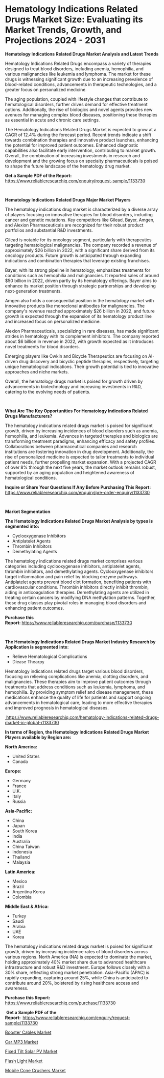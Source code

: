 <p><h1>Hematology Indications Related Drugs Market Size: Evaluating its Market Trends, Growth, and Projections 2024 - 2031</h1></p><p><strong>Hematology Indications Related Drugs Market Analysis and Latest Trends</strong></p>
<p><p>Hematology Indications Related Drugs encompass a variety of therapies designed to treat blood disorders, including anemia, hemophilia, and various malignancies like leukemia and lymphoma. The market for these drugs is witnessing significant growth due to an increasing prevalence of blood-related conditions, advancements in therapeutic technologies, and a greater focus on personalized medicine. </p><p>The aging population, coupled with lifestyle changes that contribute to hematological disorders, further drives demand for effective treatment options. Additionally, the rise of biologics and novel agents provides new avenues for managing complex blood diseases, positioning these therapies as essential in acute and chronic care settings. </p><p>The Hematology Indications Related Drugs Market is expected to grow at a CAGR of 12.4% during the forecast period. Recent trends indicate a shift towards combination therapies and innovative product launches, enhancing the potential for improved patient outcomes. Enhanced diagnostic capabilities also facilitate early intervention, contributing to market growth. Overall, the combination of increasing investments in research and development and the growing focus on specialty pharmaceuticals is poised to shape the future landscape of the hematology drug market.</p></p>
<p><strong>Get a Sample PDF of the Report:&nbsp;</strong> <a href="https://www.reliableresearchiq.com/enquiry/request-sample/1133730?utm_campaign=100&utm_medium=2&utm_source=Github&utm_content=ia&utm_term=18122024&utm_id=hematology-indications-related-drugs">https://www.reliableresearchiq.com/enquiry/request-sample/1133730</a></p>
<p>&nbsp;</p>
<p><strong>Hematology Indications Related Drugs Major Market Players</strong></p>
<p><p>The hematology indications drug market is characterized by a diverse array of players focusing on innovative therapies for blood disorders, including cancer and genetic mutations. Key competitors like Gilead, Bayer, Amgen, and Alexion Pharmaceuticals are recognized for their robust product portfolios and substantial R&D investments.</p><p>Gilead is notable for its oncology segment, particularly with therapeutics targeting hematological malignancies. The company recorded a revenue of approximately $26 billion in 2022, with a significant share derived from its oncology products. Future growth is anticipated through expanding indications and combination therapies that leverage existing franchises.</p><p>Bayer, with its strong pipeline in hematology, emphasizes treatments for conditions such as hemophilia and malignancies. It reported sales of around $50 billion in 2022, driven partly by its hematology offerings. Bayer aims to enhance its market position through strategic partnerships and developing next-generation treatments.</p><p>Amgen also holds a consequential position in the hematology market with innovative products like monoclonal antibodies for malignancies. The company's revenue reached approximately $26 billion in 2022, and future growth is expected through the expansion of its hematology product line and increased focus on personalized medicine.</p><p>Alexion Pharmaceuticals, specializing in rare diseases, has made significant strides in hematology with its complement inhibitors. The company reported about $6 billion in revenue in 2022, with growth expected as it introduces novel treatments for blood disorders.</p><p>Emerging players like Owkin and Bicycle Therapeutics are focusing on AI-driven drug discovery and bicyclic peptide therapies, respectively, targeting unique hematological indications. Their growth potential is tied to innovative approaches and niche markets.</p><p>Overall, the hematology drugs market is poised for growth driven by advancements in biotechnology and increasing investments in R&D, catering to the evolving needs of patients.</p></p>
<p>&nbsp;</p>
<p><strong>What Are The Key Opportunities For Hematology Indications Related Drugs Manufacturers?</strong></p>
<p><p>The hematology indications related drugs market is poised for significant growth, driven by increasing incidences of blood disorders such as anemia, hemophilia, and leukemia. Advances in targeted therapies and biologics are transforming treatment paradigms, enhancing efficacy and safety profiles. Collaborations between pharmaceutical companies and research institutions are fostering innovation in drug development. Additionally, the rise of personalized medicine is expected to tailor treatments to individual patient needs, further propelling market expansion. With a projected CAGR of over 8% through the next five years, the market outlook remains robust, supported by an aging population and heightened awareness of hematological conditions.</p></p>
<p><strong>Inquire or Share Your Questions If Any Before Purchasing This Report:</strong> <a href="https://www.reliableresearchiq.com/enquiry/pre-order-enquiry/1133730?utm_campaign=100&utm_medium=2&utm_source=Github&utm_content=ia&utm_term=18122024&utm_id=hematology-indications-related-drugs">https://www.reliableresearchiq.com/enquiry/pre-order-enquiry/1133730</a></p>
<p>&nbsp;</p>
<p><strong>Market Segmentation</strong></p>
<p><strong>The Hematology Indications Related Drugs Market Analysis by types is segmented into:</strong></p>
<p><ul><li>Cyclooxygenase Inhibitors</li><li>Antiplatelet Agents</li><li>Thrombin Inhibitors</li><li>Demethylating Agents</li></ul></p>
<p><p>The hematology indications related drugs market comprises various categories including cyclooxygenase inhibitors, antiplatelet agents, thrombin inhibitors, and demethylating agents. Cyclooxygenase inhibitors target inflammation and pain relief by blocking enzyme pathways. Antiplatelet agents prevent blood clot formation, benefiting patients with cardiovascular conditions. Thrombin inhibitors directly inhibit thrombin, aiding in anticoagulation therapies. Demethylating agents are utilized in treating certain cancers by modifying DNA methylation patterns. Together, these drug classes play pivotal roles in managing blood disorders and enhancing patient outcomes.</p></p>
<p><strong>Purchase this Report:&nbsp;</strong><a href="https://www.reliableresearchiq.com/purchase/1133730?utm_campaign=100&utm_medium=2&utm_source=Github&utm_content=ia&utm_term=18122024&utm_id=hematology-indications-related-drugs">https://www.reliableresearchiq.com/purchase/1133730</a></p>
<p>&nbsp;</p>
<p><strong>The Hematology Indications Related Drugs Market Industry Research by Application is segmented into:</strong></p>
<p><ul><li>Relieve Hematological Complications</li><li>Diease Thearpy</li></ul></p>
<p><p>Hematology indications related drugs target various blood disorders, focusing on relieving complications like anemia, clotting disorders, and malignancies. These therapies aim to improve patient outcomes through treatments that address conditions such as leukemia, lymphoma, and hemophilia. By providing symptom relief and disease management, these medications enhance the quality of life for patients and support ongoing advancements in hematological care, leading to more effective therapies and improved prognosis in hematological diseases.</p></p>
<p><a href="https://www.reliableresearchiq.com/hematology-indications-related-drugs-market-in-global-r1133730?utm_campaign=100&utm_medium=2&utm_source=Github&utm_content=ia&utm_term=18122024&utm_id=hematology-indications-related-drugs">&nbsp;https://www.reliableresearchiq.com/hematology-indications-related-drugs-market-in-global-r1133730</a></p>
<p><strong>In terms of Region, the Hematology Indications Related Drugs Market Players available by Region are:</strong></p>
<p>
    <p> <strong> North America: </strong>
        <ul>
            <li>United States</li>
            <li>Canada</li>
        </ul>
        </p> 
    <p> <strong> Europe: </strong>
        <ul>
            <li>Germany</li>
            <li>France</li>
            <li>U.K.</li>
            <li>Italy</li>
            <li>Russia</li>
        </ul>
        </p> 
    <p> <strong> Asia-Pacific: </strong>
        <ul>
            <li>China</li>
            <li>Japan</li>
            <li>South Korea</li>
            <li>India</li>
            <li>Australia</li>
            <li>China Taiwan</li>
            <li>Indonesia</li>
            <li>Thailand</li>
            <li>Malaysia</li>
        </ul>
        </p> 
    <p> <strong> Latin America: </strong>
        <ul>
            <li>Mexico</li>
            <li>Brazil</li>
            <li>Argentina Korea</li>
            <li>Colombia</li>
        </ul>
        </p> 
    <p> <strong> Middle East & Africa: </strong>
        <ul>
            <li>Turkey</li>
            <li>Saudi</li>
            <li>Arabia</li>
            <li>UAE</li>
            <li>Korea</li>
        </ul>
    </p>
    </p>
<p><p>The hematology indications related drugs market is poised for significant growth, driven by increasing incidence rates of blood disorders across various regions. North America (NA) is expected to dominate the market, holding approximately 40% market share due to advanced healthcare infrastructure and robust R&D investment. Europe follows closely with a 30% share, reflecting strong market penetration. Asia-Pacific (APAC) is rapidly expanding, capturing around 25%, while China is anticipated to contribute around 20%, bolstered by rising healthcare access and awareness.</p></p>
<p><strong>Purchase this Report: </strong><a href="https://www.reliableresearchiq.com/purchase/1133730?utm_campaign=100&utm_medium=2&utm_source=Github&utm_content=ia&utm_term=18122024&utm_id=hematology-indications-related-drugs">https://www.reliableresearchiq.com/purchase/1133730</a></p>
<p>&nbsp;<strong>Get a Sample PDF of the Report:&nbsp;&nbsp;</strong><a href="https://www.reliableresearchiq.com/enquiry/request-sample/1133730?utm_campaign=100&utm_medium=2&utm_source=Github&utm_content=ia&utm_term=18122024&utm_id=hematology-indications-related-drugs">https://www.reliableresearchiq.com/enquiry/request-sample/1133730</a></p>
<p><strong></strong></p>
<p><p><a href="https://www.linkedin.com/pulse/examining-global-booster-cables-markets-78cagr-andmarketsizebetween-oxrpe?utm_campaign=100&utm_medium=2&utm_source=Github&utm_content=ia&utm_term=18122024&utm_id=hematology-indications-related-drugs">Booster Cables Market</a></p><p><a href="https://www.linkedin.com/pulse/car-mp3-market-scope-offering-deep-insights-historical-fwdee?utm_campaign=100&utm_medium=2&utm_source=Github&utm_content=ia&utm_term=18122024&utm_id=hematology-indications-related-drugs">Car MP3 Market</a></p><p><a href="https://www.linkedin.com/pulse/detailed-market-research-fixed-tilt-solar-pv-analysis-cagr-r6uve?utm_campaign=100&utm_medium=2&utm_source=Github&utm_content=ia&utm_term=18122024&utm_id=hematology-indications-related-drugs">Fixed Tilt Solar PV Market</a></p><p><a href="https://www.linkedin.com/pulse/f-my-mkt-intel-xkfif?utm_campaign=100&utm_medium=2&utm_source=Github&utm_content=ia&utm_term=18122024&utm_id=hematology-indications-related-drugs">Flash Light Market</a></p><p><a href="https://www.linkedin.com/pulse/strategic-market-insights-navigating-global-mobile-cone-crushers-9mtyf?utm_campaign=100&utm_medium=2&utm_source=Github&utm_content=ia&utm_term=18122024&utm_id=hematology-indications-related-drugs">Mobile Cone Crushers Market</a></p></p>